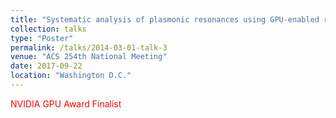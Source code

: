 ```yaml
---
title: "Systematic analysis of plasmonic resonances using GPU-enabled real-time, time-dependent DFTB"
collection: talks
type: "Poster"
permalink: /talks/2014-03-01-talk-3
venue: "ACS 254th National Meeting"
date: 2017-09-22
location: "Washington D.C."
---
```


<font color="red">NVIDIA GPU Award Finalist</font>
